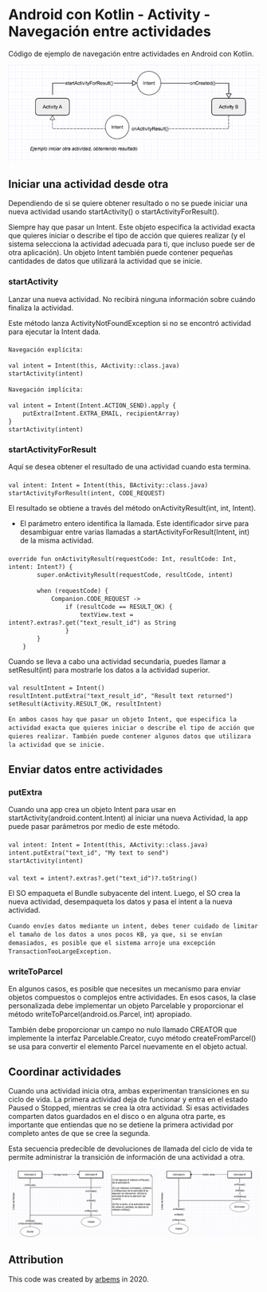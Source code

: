 # Android con Kotlin - Activity - Navegación entre actividades

Código de ejemplo de navegación entre actividades en Android con Kotlin.

![Lifecycle Activity](https://github.com/arbems/Android-with-Kotlin-Activity/blob/master/activity-(navigation-between-activities)/0001.png)
               
## Iniciar una actividad desde otra

Dependiendo de si se quiere obtener resultado o no se puede  iniciar una nueva actividad usando startActivity() o startActivityForResult(). 

Siempre hay que pasar un Intent. Este objeto especifica la actividad exacta que quieres iniciar o describe el tipo de acción que quieres realizar (y el sistema selecciona la actividad adecuada para ti, que incluso puede ser de otra aplicación). Un objeto Intent también puede contener pequeñas cantidades de datos que utilizará la actividad que se inicie.

### startActivity

Lanzar una nueva actividad. No recibirá ninguna información sobre cuándo finaliza la actividad.

Este método lanza ActivityNotFoundException si no se encontró actividad para ejecutar la Intent dada.

####
    Navegación explícita:
    
    val intent = Intent(this, AActivity::class.java)
    startActivity(intent)
    
    Navegación implícita:
    
    val intent = Intent(Intent.ACTION_SEND).apply {
        putExtra(Intent.EXTRA_EMAIL, recipientArray)
    }
    startActivity(intent)

### startActivityForResult

Aquí se desea obtener el resultado de una actividad cuando esta termina.

####
    val intent: Intent = Intent(this, BActivity::class.java)
    startActivityForResult(intent, CODE_REQUEST)
  

El resultado se obtiene a través del método onActivityResult(int, int, Intent).

* El parámetro entero identifica la llamada. Este identificador sirve para desambiguar entre varias llamadas a startActivityForResult(Intent, int) de la misma actividad.

####
    
    override fun onActivityResult(requestCode: Int, resultCode: Int, intent: Intent?) {
            super.onActivityResult(requestCode, resultCode, intent)
    
            when (requestCode) {
                Companion.CODE_REQUEST ->
                    if (resultCode == RESULT_OK) {
                        textView.text = intent?.extras?.get("text_result_id") as String
                    }
            }
        }
     

Cuando se lleva a cabo una actividad secundaria, puedes llamar a setResult(int) para mostrarle los datos a la actividad superior.
     
####
    val resultIntent = Intent()
    resultIntent.putExtra("text_result_id", "Result text returned")
    setResult(Activity.RESULT_OK, resultIntent)

`En ambos casos hay que pasar un objeto Intent, que especifica la actividad exacta que quieres iniciar o describe el tipo de acción que quieres realizar.
 También puede contener algunos datos que utilizara la actividad que se inicie.`


## Enviar datos entre actividades

### putExtra

Cuando una app crea un objeto Intent para usar en startActivity(android.content.Intent) al iniciar una nueva Actividad, la app puede pasar parámetros por medio de este método.

####
    val intent: Intent = Intent(this, AActivity::class.java)
    intent.putExtra("text_id", "My text to send")
    startActivity(intent)
    
####
    val text = intent?.extras?.get("text_id")?.toString()
    
El SO empaqueta el Bundle subyacente del intent. Luego, el SO crea la nueva actividad, desempaqueta los datos y pasa el intent a la nueva actividad.

`Cuando envíes datos mediante un intent, debes tener cuidado de limitar el tamaño de los datos a unos pocos KB, ya que, si se envían demasiados, es posible que el sistema arroje una excepción TransactionTooLargeException.`

### writeToParcel

En algunos casos, es posible que necesites un mecanismo para enviar objetos compuestos o complejos entre actividades. En esos casos, la clase personalizada debe implementar un objeto Parcelable y proporcionar el método writeToParcel(android.os.Parcel, int) apropiado.

También debe proporcionar un campo no nulo llamado CREATOR que implemente la interfaz Parcelable.Creator, cuyo método createFromParcel() se usa para convertir el elemento Parcel nuevamente en el objeto actual.

## Coordinar actividades

Cuando una actividad inicia otra, ambas experimentan transiciones en su ciclo de vida. La primera actividad deja de funcionar y entra en el estado Paused o Stopped, mientras se crea la otra actividad. Si esas actividades comparten datos guardados en el disco o en alguna otra parte, es importante que entiendas que no se detiene la primera actividad por completo antes de que se cree la segunda.

Esta secuencia predecible de devoluciones de llamada del ciclo de vida te permite administrar la transición de información de una actividad a otra.

![Lifecycle Activity](https://github.com/arbems/Android-with-Kotlin-Activity/blob/master/activity-(navigation-between-activities)/0002.png)

## Attribution

This code was created by [arbems](https://github.com/arbems) in 2020.